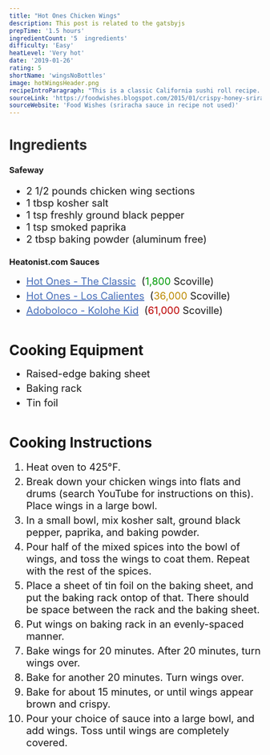 ```yaml
---
title: "Hot Ones Chicken Wings"
description: This post is related to the gatsbyjs
prepTime: '1.5 hours'
ingredientCount: '5  ingredients'
difficulty: 'Easy'
heatLevel: 'Very hot'
date: '2019-01-26'
rating: 5
shortName: 'wingsNoBottles'
image: hotWingsHeader.png
recipeIntroParagraph: "This is a classic California sushi roll recipe. Doesn't get much easier than this in terms of making sushi. Some folks might not even consider it legitimate sushi because it doesn't contain real fish, but because it was my first attempt at making sushi, I'm gonna count it. Making these rolls gave me a new appreciation for professional sushi chefs. It is very difficult to get the rice to do what you want it to, and shape it perfectly to both look good and keep the contents inside the roll. There were also a few things I didn't include in the preparation that could have given the rolls more flavor, like adding rice vinegar after cooking the rice. Overall, I was happy with the way the rolls turned out."
sourceLink: 'https://foodwishes.blogspot.com/2015/01/crispy-honey-sriracha-chicken-wings.html'
sourceWebsite: 'Food Wishes (sriracha sauce in recipe not used)'
---
```

<h1 style="color: #2B2B2B;">Ingredients</h1>

<h3>Safeway</h3>
<ul style="font-size: 20px;">
    <li>2 1/2 pounds chicken wing sections</li>
    <li>1 tbsp kosher salt</li>
    <li>1 tsp freshly ground black pepper</li>
    <li>1 tsp smoked paprika</li>
    <li>2 tbsp baking powder (aluminum free)</li>
</ul>

<h3>Heatonist.com Sauces</h3>
<ul style="font-size: 20px; margin: 0 0 50px 0;">
    <li style="margin: 5px 0;"><a target="_blank" rel="noopener noreferrer" style="color: #486fba;" href="https://heatonist.com/collections/mild-hot-sauces/products/hot-ones-the-classic?variant=14718540284002">Hot Ones - The Classic</a>
    &nbsp;(<span style="color: #009b07;">1,800</span> Scoville)
    </li>
    <li style="margin: 5px 0;"><a target="_blank" rel="noopener noreferrer" style="color: #486fba;"
    href="https://heatonist.com/collections/medium-hot-sauces/products/hot-ones-los-calientes?variant=12149340045428">Hot Ones - Los Calientes</a>
    &nbsp;(<span style="color: #bc8a00;">36,000</span>  Scoville)
    </li>
    <li style="margin: 5px 0;"><a target="_blank" rel="noopener noreferrer" style="color: #486fba;" href="https://heatonist.com/collections/medium-hot-sauces/products/adoboloco-kolohe?variant=378409844745">Adoboloco - Kolohe Kid</a>
    &nbsp;(<span style="color: #bc0000;">61,000</span>  Scoville)
    </li>
</ul>

<h1>Cooking Equipment</h1>
<ul style="font-size: 20px; margin: 0 0 50px 0;">
    <li style="margin: 5px 0;">Raised-edge baking sheet</li>
    <li style="margin: 5px 0;">Baking rack</li>
    <li style="margin: 5px 0;">Tin foil</li>
</ul>

<h1>Cooking Instructions</h1>
<ol style="font-size: 20px" className="cookingInstructionsOL">
    <li style="margin: 5px 0;">Heat oven to 425°F.</li>
    <li style="margin: 5px 0;">Break down your chicken wings into flats and drums (search YouTube for instructions on this). Place wings in a large bowl.</li>
    <li style="margin: 5px 0;">In a small bowl, mix kosher salt, ground black pepper, paprika, and baking powder.</li>
    <li style="margin: 5px 0;">Pour half of the mixed spices into the bowl of wings, and toss the wings to coat them. Repeat with the rest of the spices.</li>
    <li style="margin: 5px 0;">Place a sheet of tin foil on the baking sheet, and put the baking rack ontop of that. There should be space between the rack and the baking sheet.</li>
    <li style="margin: 5px 0;">Put wings on baking rack in an evenly-spaced manner.</li>
    <li style="margin: 5px 0;">Bake wings for 20 minutes. After 20 minutes, turn wings over.</li>
    <li style="margin: 5px 0;">Bake for another 20 minutes. Turn wings over.</li>
    <li style="margin: 5px 0;">Bake for about 15 minutes, or until wings appear brown and crispy.</li>
    <li style="margin: 5px 0;">Pour your choice of sauce into a large bowl, and add wings. Toss until wings are completely covered.</li>
</ol>